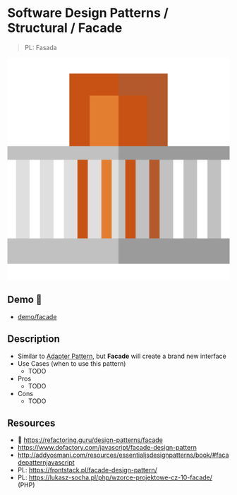 # Software Design Patterns / Structural / Facade

> PL: Fasada

<img src="images/icons/terrace.svg" class="pattern-logo">

## Demo 🎉

* <a href="./demo/facade/">demo/facade</a>

## Description

* Similar to [Adapter Pattern](chapters/patterns/sdp/sdps/adapter.md),
    but **Facade** will create a brand new interface
* Use Cases (when to use this pattern)
    + TODO
* Pros
    + TODO
* Cons
    + TODO

## Resources

* 🚀 <https://refactoring.guru/design-patterns/facade>
* <https://www.dofactory.com/javascript/facade-design-pattern>
* <http://addyosmani.com/resources/essentialjsdesignpatterns/book/#facadepatternjavascript>
* PL: <https://frontstack.pl/facade-design-pattern/>
* PL: <https://lukasz-socha.pl/php/wzorce-projektowe-cz-10-facade/> (PHP)
